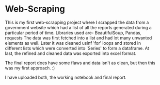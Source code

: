 # Web-Scraping
This is my first web-scrapping project where I scrapped the data from a government website which had a list of all the reports generated during a particular period of time.
Libraries used are- BeautifulSoup, Pandas, requests
The data was first fetched into a list and had lot many unwanted elements as well.
Later it was cleaned usinf 'for' loops and stored in different lists which were converted into 'Series' to form a dataframe.
At last, the refined and cleaned data was exported into excel format.

The final report does have some flaws and data isn't as clean, but then this was my first approach. :)

I have uploaded both, the working notebook and final report.
